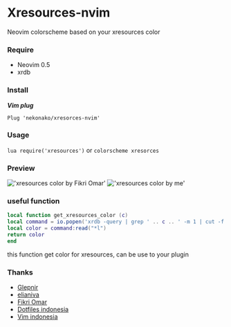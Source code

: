 # Xresources-nvim
Neovim colorscheme based on your xresources color

### Require
- Neovim 0.5
- xrdb

### Install
***Vim plug***
```
Plug 'nekonako/xresorces-nvim'
```

### Usage
`lua require('xresources')`
or
`colorscheme xresorces`

### Preview
!['xresources color by Fikri Omar']('./shot-2.png')
!['xresources color by me']('./shot-1.png')

### useful function
   ```lua
local function get_xresources_color (c)
   local command = io.popen('xrdb -query | grep ' .. c .. ' -m 1 | cut -f 2')
   local color = command:read("*l")
   return color
end
   ```

this function get color for xresources, can be use to your plugin

### Thanks
- [Glepnir]('https://github.com/glepnir')
- [elianiva]('https://github.com/elianiva')
- [Fikri Omar]('https://github.com/fikriomar16')
- [Dotfiles indonesia]('https://t.me/dotfiles_id')
- [Vim indonesia]('https://t.me/VimID')


